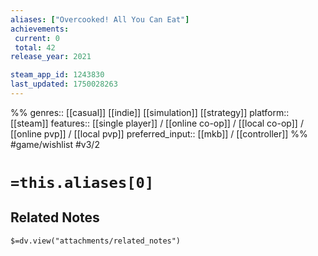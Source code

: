 ```yaml
---
aliases: ["Overcooked! All You Can Eat"]
achievements:
 current: 0
 total: 42
release_year: 2021

steam_app_id: 1243830
last_updated: 1750028263
---
```

%%
genres:: [[casual]] [[indie]] [[simulation]] [[strategy]]
platform:: [[steam]]
features:: [[single player]] / [[online co-op]] / [[local co-op]] / [[online pvp]] / [[local pvp]]
preferred_input:: [[mkb]] / [[controller]]
%%
#game/wishlist
#v3/2

# `=this.aliases[0]`
## Related Notes
`$=dv.view("attachments/related_notes")`
